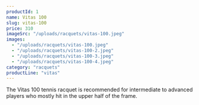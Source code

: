 ```yaml
---
productId: 1
name: Vitas 100
slug: vitas-100
price: 310
imageSrc: "/uploads/racquets/vitas-100.jpeg"
images:
  - "/uploads/racquets/vitas-100.jpeg"
  - "/uploads/racquets/vitas-100-2.jpeg"
  - "/uploads/racquets/vitas-100-3.jpeg"
  - "/uploads/racquets/vitas-100-4.jpeg"
category: "racquets"
productLine: "vitas"
---
```


The Vitas 100 tennis racquet is recommended for intermediate to advanced players who mostly hit in the upper half of the frame.
